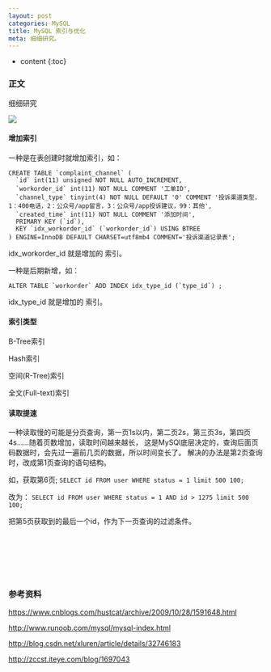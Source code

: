 ```yaml
---
layout: post
categories: MySQL
title: MySQL 索引与优化
meta: 细细研究。
---
```

* content
{:toc}

### 正文

细细研究
 
![]({{site.baseurl}}/images/20200330/20200330191563.jpeg)

#### 增加索引

一种是在表创建时就增加索引，如：
```
CREATE TABLE `complaint_channel` (
  `id` int(11) unsigned NOT NULL AUTO_INCREMENT,
  `workorder_id` int(11) NOT NULL COMMENT '工单ID',
  `channel_type` tinyint(4) NOT NULL DEFAULT '0' COMMENT '投诉渠道类型，1：400电话，2：公众号/app留言，3：公众号/app投诉建议，99：其他',
  `created_time` int(11) NOT NULL COMMENT '添加时间',
  PRIMARY KEY (`id`),
  KEY `idx_workorder_id` (`workorder_id`) USING BTREE
) ENGINE=InnoDB DEFAULT CHARSET=utf8mb4 COMMENT='投诉渠道记录表';
```

idx_workorder_id 就是增加的 索引。

一种是后期新增，如：
```
ALTER TABLE `workorder` ADD INDEX idx_type_id (`type_id`) ;
```

idx_type_id 就是增加的 索引。

#### 索引类型

B-Tree索引

Hash索引

空间(R-Tree)索引

全文(Full-text)索引


#### 读取提速

一种读取慢的可能是分页查询，第一页1s以内，第二页2s，第三页3s，第四页4s......随着页数增加，读取时间越来越长，
这是MySQl底层决定的，查询后面页码数据时，会先过一遍前几页的数据，所以时间变长了。
解决的办法是第2页查询时，改成第1页查询的语句结构。

如，获取第6页;
`SELECT id FROM user WHERE status = 1 limit 500 100;`

改为：
`SELECT id FROM user WHERE status = 1 AND id > 1275 limit 500 100;`

把第5页获取到的最后一个id，作为下一页查询的过滤条件。

<br/><br/><br/><br/><br/>
### 参考资料 

<https://www.cnblogs.com/hustcat/archive/2009/10/28/1591648.html>

<http://www.runoob.com/mysql/mysql-index.html>
      
<http://blog.csdn.net/xluren/article/details/32746183>
      
<http://zccst.iteye.com/blog/1697043>